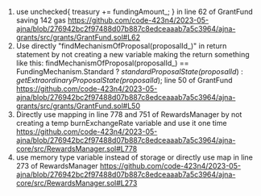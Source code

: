 1) use unchecked{
treasury += fundingAmount_;
}
in line 62 of GrantFund saving 142 gas
https://github.com/code-423n4/2023-05-ajna/blob/276942bc2f97488d07b887c8edceaaab7a5c3964/ajna-grants/src/grants/GrantFund.sol#L62
2) Use directly "findMechanismOfProposal(proposalId_)" in return statement by not creating a new variable
making the return something like this:
findMechanismOfProposal(proposalId_) == FundingMechanism.Standard ? _standardProposalState(proposalId_) : _getExtraordinaryProposalState(proposalId_);
line 50 of GrantFund
https://github.com/code-423n4/2023-05-ajna/blob/276942bc2f97488d07b887c8edceaaab7a5c3964/ajna-grants/src/grants/GrantFund.sol#L50
3) Directly use mapping in line 778 and 751 of RewardsManager by not creating a temp burnExchangeRate variable and use it one time
https://github.com/code-423n4/2023-05-ajna/blob/276942bc2f97488d07b887c8edceaaab7a5c3964/ajna-core/src/RewardsManager.sol#L778
4) use memory type variable instead of storage or directly use map in line 273 of RewardsManager
https://github.com/code-423n4/2023-05-ajna/blob/276942bc2f97488d07b887c8edceaaab7a5c3964/ajna-core/src/RewardsManager.sol#L273